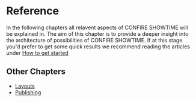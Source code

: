 # Reference

In the following chapters all relavent aspects of CONFIRE SHOWTIME will be explained in. The aim of this chapter is to provide a deeper insight  into the architecture of possibilities of CONFIRE SHOWTIME. If at this stage you'd prefer to get some quick results we recommend reading the articles under [How to get started](../howto/README.md)

## Other Chapters

* [Layouts](layouts/README.md)
* [Publishing](publishing/README.md)
